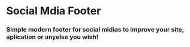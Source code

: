 # Social Mdia Footer

### Simple modern footer for social midias to improve your site, aplication or anyelse you wish!
